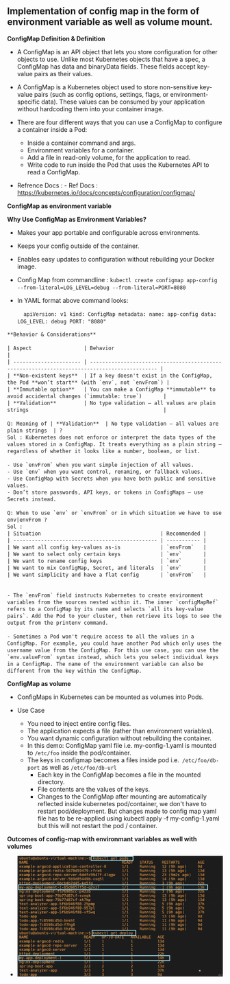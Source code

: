 ## Implementation of config map in the form of environment variable as well as volume mount.

**ConfigMap Definition & Definition**

- A ConfigMap is an API object that lets you store configuration for other objects to use. Unlike most Kubernetes objects that have a spec, a ConfigMap has data and binaryData fields. These fields accept key-value pairs as their values.

- A ConfigMap is a Kubernetes object used to store non-sensitive key-value pairs (such as config options, settings, flags, or environment-specific data). These values can be consumed by your application without hardcoding them into your container image.

 - There are four different ways that you can use a ConfigMap to configure a container inside a Pod:

    - Inside a container command and args.
    - Environment variables for a container.
    - Add a file in read-only volume, for the application to read.
    - Write code to run inside the Pod that uses the Kubernetes API to read a ConfigMap.

- Refrence Docs : - Ref Docs : https://kubernetes.io/docs/concepts/configuration/configmap/

**ConfigMap as environment variable**

  **Why Use ConfigMap as Environment Variables?**
   
   - Makes your app portable and configurable across environments.
   - Keeps your config outside of the container.
   - Enables easy updates to configuration without rebuilding your Docker image.
   - Config Map from commandline : `kubectl create configmap app-config --from-literal=LOG_LEVEL=debug --from-literal=PORT=8080`
   - In YAML format above command looks:

     `  apiVersion: v1
        kind: ConfigMap
        metadata:
          name: app-config
        data:
            LOG_LEVEL: debug
            PORT: "8080"`
    
    **Behavior & Considerations**

    | Aspect                 | Behavior                                                                                     |
    | ---------------------- | -------------------------------------------------------------------------------------------- |
    | **Non-existent keys**  | If a key doesn't exist in the ConfigMap, the Pod **won’t start** (with `env`, not `envFrom`) |
    | **Immutable option**   | You can make a ConfigMap **immutable** to avoid accidental changes (`immutable: true`)       |
    | **Validation**         | No type validation — all values are plain strings                                            |

    Q: Meaning of | **Validation**  | No type validation — all values are plain strings  | ?
    Sol : Kubernetes does not enforce or interpret the data types of the values stored in a ConfigMap. It treats everything as a plain string — regardless of whether it looks like a number, boolean, or list.

    - Use `envFrom` when you want simple injection of all values.
    - Use `env` when you want control, renaming, or fallback values.
    - Use ConfigMap with Secrets when you have both public and sensitive values.
    - Don’t store passwords, API keys, or tokens in ConfigMaps — use Secrets instead.

    Q: When to use `env` or `envFrom` or in which situation we have to use env|envFrom ?
    Sol : 
    | Situation                                       | Recommended |
    | ----------------------------------------------- | ----------- |
    | We want all config key-values as-is             | `envFrom`   |
    | We want to select only certain keys             | `env`       |
    | We want to rename config keys                   | `env`       |
    | We want to mix ConfigMap, Secret, and literals  | `env`       |
    | We want simplicity and have a flat config       | `envFrom`   |


    - The `envFrom` field instructs Kubernetes to create environment variables from the sources nested within it. The inner `configMapRef` refers to a ConfigMap by its name and selects `all its key-value pairs`. Add the Pod to your cluster, then retrieve its logs to see the output from the printenv command. 

    - Sometimes a Pod won't require access to all the values in a ConfigMap. For example, you could have another Pod which only uses the username value from the ConfigMap. For this use case, you can use the `env.valueFrom` syntax instead, which lets you select individual keys in a ConfigMap. The name of the environment variable can also be different from the key within the ConfigMap.

**ConfigMap as volume**

-  ConfigMaps in Kubernetes can be mounted as volumes into Pods.

- Use Case
    - You need to inject entire config files.
    - The application expects a file (rather than environment variables).
    - You want dynamic configuration without rebuilding the container.
    - In this demo: ConfigMap yaml file i.e. my-config-1.yaml is mounted to `/etc/foo` inside the pod/container.
    - The keys in configmap becomes a files inside pod i.e.` /etc/foo/db-port` as well as `/etc/foo/db-url`
        - Each key in the ConfigMap becomes a file in the mounted directory.
        - File contents are the values of the keys.
        - Changes to the ConfigMap after mounting are automatically reflected inside kubernetes pod/container, we don't have to restart pod/deployment. But changes made to config map yaml file has to be re-applied using kubectl apply -f my-config-1.yaml but this will not restart the pod / container.

**Outcomes of config-map with environmant variables as well with volumes**

- ![Config-map-1](../images/Config-map-1.PNG)
